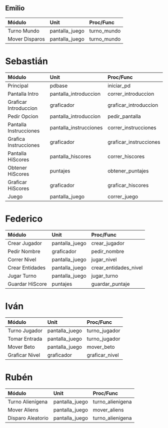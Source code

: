 ## Emilio ##
| **Módulo** | **Unit** | **Proc/Func** |
|:-----------|:---------|:--------------|
|Turno Mundo |pantalla\_juego|turno\_mundo   |
|Mover Disparos|pantalla\_juego|turno\_mundo   |

# Sebastián #
| **Módulo** | **Unit** | **Proc/Func** |
|:-----------|:---------|:--------------|
|Principal   |pdbase    |iniciar\_pd    |
|Pantalla Intro|pantalla\_introduccion|correr\_introduccion|
|Graficar Introduccion|graficador|graficar\_introduccion|
|Pedir Opcion|pantalla\_introduccion|pedir\_pantalla|
|Pantalla Instrucciones|pantalla\_instrucciones|correr\_instrucciones|
|Grafica Instrucciones|graficador|graficar\_instrucciones|
|Pantalla HiScores|pantalla\_hiscores|correr\_hiscores|
|Obtener HiScores|puntajes  |obtener\_puntajes|
|Graficar HiScores|graficador|graficar\_hiscores|
|Juego       |pantalla\_juego|correr\_juego  |

# Federico #
| **Módulo** | **Unit** | **Proc/Func** |
|:-----------|:---------|:--------------|
|Crear Jugador|pantalla\_juego|crear\_jugador |
|Pedir Nombre|graficador|pedir\_nombre  |
|Correr Nivel|pantalla\_juego|jugar\_nivel   |
|Crear Entidades|pantalla\_juego|crear\_entidades\_nivel|
|Jugar Turno |pantalla\_juego|jugar\_turno   |
|Guardar HiScore|puntajes  |guardar\_puntaje|

# Iván #
| **Módulo** | **Unit** | **Proc/Func** |
|:-----------|:---------|:--------------|
|Turno Jugador|pantalla\_juego|turno\_jugador |
|Tomar Entrada|pantalla\_juego|turno\_jugador |
|Mover Beto  |pantalla\_juego|mover\_beto    |
|Graficar Nivel|graficador|graficar\_nivel|

# Rubén #
| **Módulo** | **Unit** | **Proc/Func** |
|:-----------|:---------|:--------------|
|Turno Alienígena|pantalla\_juego|turno\_alienigena|
|Mover Aliens|pantalla\_juego|mover\_aliens  |
|Disparo Aleatorio|pantalla\_juego|turno\_alienigena|
